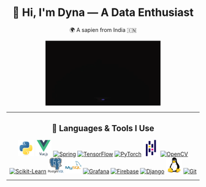 <h1 align="center">👋 Hi, I'm Dyna — A Data Enthusiast</h1>

<p align="center">🌍 A sapien from India 🇮🇳</p>

<p align="center">
  <img src="https://github.com/DynaJoshy/DynaJoshy/blob/main/sample.gif" alt="Animated introduction" width="300" />
</p>

---

<h2 align="center">🚀 Languages & Tools I Use</h2>

<p align="center">
  <a href="https://www.python.org/" target="_blank"><img src="https://raw.githubusercontent.com/devicons/devicon/master/icons/python/python-original.svg" alt="Python" width="42" height="42"/></a>
  <a href="https://vuejs.org/" target="_blank"><img src="https://raw.githubusercontent.com/devicons/devicon/master/icons/vuejs/vuejs-original-wordmark.svg" alt="Vue.js" width="42" height="42"/></a>
  <a href="https://spring.io/" target="_blank"><img src="https://www.vectorlogo.zone/logos/springio/springio-icon.svg" alt="Spring" width="42" height="42"/></a>
  <a href="https://www.tensorflow.org/" target="_blank"><img src="https://www.vectorlogo.zone/logos/tensorflow/tensorflow-icon.svg" alt="TensorFlow" width="42" height="42"/></a>
  <a href="https://pytorch.org/" target="_blank"><img src="https://www.vectorlogo.zone/logos/pytorch/pytorch-icon.svg" alt="PyTorch" width="42" height="42"/></a>
  <a href="https://pandas.pydata.org/" target="_blank"><img src="https://raw.githubusercontent.com/devicons/devicon/master/icons/pandas/pandas-original.svg" alt="Pandas" width="42" height="42"/></a>
  <a href="https://opencv.org/" target="_blank"><img src="https://www.vectorlogo.zone/logos/opencv/opencv-icon.svg" alt="OpenCV" width="42" height="42"/></a>
  <a href="https://scikit-learn.org/" target="_blank"><img src="https://upload.wikimedia.org/wikipedia/commons/0/05/Scikit_learn_logo_small.svg" alt="Scikit-Learn" width="42" height="42"/></a>
  <a href="https://www.postgresql.org/" target="_blank"><img src="https://raw.githubusercontent.com/devicons/devicon/master/icons/postgresql/postgresql-original-wordmark.svg" alt="PostgreSQL" width="42" height="42"/></a>
  <a href="https://www.mysql.com/" target="_blank"><img src="https://raw.githubusercontent.com/devicons/devicon/master/icons/mysql/mysql-original-wordmark.svg" alt="MySQL" width="42" height="42"/></a>
  <a href="https://grafana.com/" target="_blank"><img src="https://www.vectorlogo.zone/logos/grafana/grafana-icon.svg" alt="Grafana" width="42" height="42"/></a>
  <a href="https://firebase.google.com/" target="_blank"><img src="https://www.vectorlogo.zone/logos/firebase/firebase-icon.svg" alt="Firebase" width="42" height="42"/></a>
  <a href="https://www.djangoproject.com/" target="_blank"><img src="https://cdn.worldvectorlogo.com/logos/django.svg" alt="Django" width="42" height="42"/></a>
  <a href="https://www.linux.org/" target="_blank"><img src="https://raw.githubusercontent.com/devicons/devicon/master/icons/linux/linux-original.svg" alt="Linux" width="42" height="42"/></a>
  <a href="https://git-scm.com/" target="_blank"><img src="https://www.vectorlogo.zone/logos/git-scm/git-scm-icon.svg" alt="Git" width="42" height="42"/></a>
</p>

---

<!-- 
<h2 align="center">⚡️ Where to Find Me</h2>

<p align="center">
  <a href="https://www.linkedin.com/in/dyna-joshy" target="_blank">
    <img src="https://img.shields.io/badge/LinkedIn-0A66C2?style=for-the-badge&logo=linkedin&logoColor=white" alt="LinkedIn Badge"/>
  </a>
  <a href="https://dynajoshy.netlify.app/" target="_blank">
    <img src="https://img.shields.io/badge/Website-000000?style=for-the-badge&logo=About.me&logoColor=white" alt="Website Badge"/>
  </a>
</p>
-->
